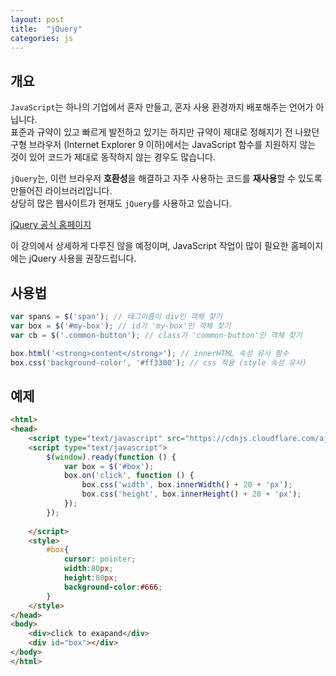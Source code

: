 ```yaml
---
layout: post
title:  "jQuery"
categories: js
---
```


## 개요
`JavaScript`는 하나의 기업에서 혼자 만들고, 혼자 사용 환경까지 배포해주는 언어가 아닙니다.  
표준과 규약이 있고 빠르게 발전하고 있기는 하지만 규약이 제대로 정해지기 전 나왔던 구형 브라우저 (Internet Explorer 9 이하)에서는 JavaScript 함수를 지원하지 않는 것이 있어 코드가 제대로 동작하지 않는 경우도 많습니다.

`jQuery`는, 이런 브라우저 **호환성**을 해결하고 자주 사용하는 코드를 **재사용**할 수 있도록 만들어진 라이브러리입니다.  
상당히 많은 웹사이트가 현재도 `jQuery`를 사용하고 있습니다.

[jQuery 공식 홈페이지](https://jquery.com/)

이 강의에서 상세하게 다루진 않을 예정이며, JavaScript 작업이 많이 필요한 홈페이지에는 jQuery 사용을 권장드립니다.


## 사용법
```javascript
var spans = $('span'); // 태그이름이 div인 객체 찾기
var box = $('#my-box'); // id가 'my-box'인 객체 찾기
var cb = $('.common-button'); // class가 'common-button'인 객체 찾기

box.html('<strong>content</strong>'); // innerHTML 속성 유사 함수
box.css('background-color', '#ff3300'); // css 적용 (style 속성 유사)
```


## 예제
```html
<html>
<head>
	<script type="text/javascript" src="https://cdnjs.cloudflare.com/ajax/libs/jquery/1.12.4/jquery.min.js"></script>
	<script type="text/javascript">
		$(window).ready(function () {
			var box = $('#box');
			box.on('click', function () {
				box.css('width', box.innerWidth() + 20 + 'px');
				box.css('height', box.innerHeight() + 20 + 'px');
			});
		});
		
	</script>
	<style>
		#box{
			cursor: pointer;
			width:80px;
			height:80px;
			background-color:#666;
		}
	</style>
</head>
<body>
	<div>click to exapand</div>
	<div id="box"></div>
</body>
</html>
```